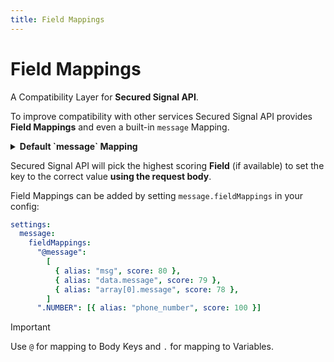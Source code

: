```yaml
---
title: Field Mappings
---
```


# Field Mappings

A Compatibility Layer for **Secured Signal API**.

To improve compatibility with other services Secured Signal API provides **Field Mappings** and even a built-in `message` Mapping.

<details>
<summary><strong>Default `message` Mapping</strong></summary>

| Alias        | Score | Alias            | Score |
| ------------ | ----- | ---------------- | ----- |
| msg          | 100   | data.content     | 9     |
| content      | 99    | data.description | 8     |
| description  | 98    | data.text        | 7     |
| text         | 20    | data.summary     | 6     |
| summary      | 15    | data.details     | 5     |
| details      | 14    | body             | 2     |
| data.message | 10    | data             | 1     |

</details>

Secured Signal API will pick the highest scoring **Field** (if available) to set the key to the correct value **using the request body**.

Field Mappings can be added by setting `message.fieldMappings` in your config:

```yaml
settings:
  message:
    fieldMappings:
      "@message":
        [
          { alias: "msg", score: 80 },
          { alias: "data.message", score: 79 },
          { alias: "array[0].message", score: 78 },
        ]
      ".NUMBER": [{ alias: "phone_number", score: 100 }]
```

> [!IMPORTANT]
> Use `@` for mapping to Body Keys and `.` for mapping to Variables.
